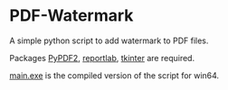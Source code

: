 # PDF-Watermark
A simple python script to add watermark to PDF files.

Packages [PyPDF2](https://github.com/sdpython/PyPDF2), [reportlab](https://github.com/Distrotech/reportlab), [tkinter](https://github.com/topics/tkinter-python) are required.

[main.exe](./main.exe) is the compiled version of the script for win64.